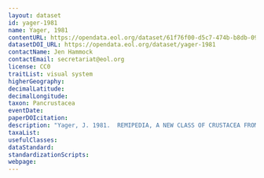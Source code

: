 ```yaml
---
layout: dataset
id: yager-1981
name: Yager, 1981
contentURL: https://opendata.eol.org/dataset/61f76f00-d5c7-474b-b8db-095f085ba53b/resource/ba81aa13-2fe6-4e73-8429-55e08f65ff63/download/yager.zip
datasetDOI_URL: https://opendata.eol.org/dataset/yager-1981
contactName: Jen Hammock
contactEmail: secretariat@eol.org
license: CC0
traitList: visual system
higherGeography:
decimalLatitude:
decimalLongitude:
taxon: Pancrustacea
eventDate:
paperDOIcitation: 
description: "Yager, J. 1981.  REMIPEDIA, A NEW CLASS OF CRUSTACEA FROM A MARINE CAVE IN THE BAHAMAS. JOURNAL OF CRUSTACEAN BIOLOGY, 1(3): 328-333, 1981	https://www.jstor.org/stable/pdf/1547965.pdf"
taxaList: 
usefulClasses:
dataStandard:
standardizationScripts:
webpage:
---
```



